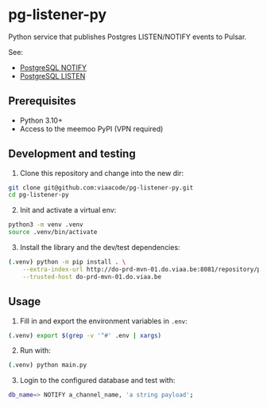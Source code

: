 # pg-listener-py

Python service that publishes Postgres LISTEN/NOTIFY events to Pulsar.

See:
- [PostgreSQL NOTIFY](https://www.postgresql.org/docs/current/sql-notify.html)
- [PostgreSQL LISTEN](https://www.postgresql.org/docs/current/sql-listen.html)

## Prerequisites

* Python 3.10+
* Access to the meemoo PyPI (VPN required)

## Development and testing

1. Clone this repository and change into the new dir:

```bash
git clone git@github.com:viaacode/pg-listener-py.git
cd pg-listener-py
```

2. Init and activate a  virtual env:

```bash
python3 -m venv .venv
source .venv/bin/activate
```

3. Install the library and the dev/test dependencies:

```bash
(.venv) python -m pip install . \
    --extra-index-url http://do-prd-mvn-01.do.viaa.be:8081/repository/pypi-all/simple \
    --trusted-host do-prd-mvn-01.do.viaa.be
```

## Usage

1. Fill in and export the environment variables in `.env`:

```bash
(.venv) export $(grep -v '^#' .env | xargs)
```

2. Run with:

```bash
(.venv) python main.py
```

3. Login to the configured database and test with:

```bash
db_name=> NOTIFY a_channel_name, 'a string payload';
```
